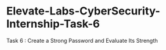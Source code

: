 # Elevate-Labs-CyberSecurity-Internship-Task-6
Task 6 : Create a Strong Password and Evaluate Its Strength
